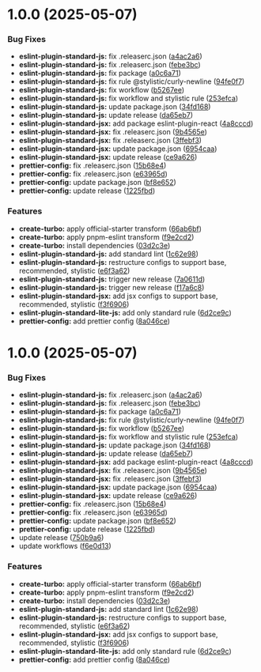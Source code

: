 # 1.0.0 (2025-05-07)


### Bug Fixes

* **eslint-plugin-standard-js:** fix .releaserc.json ([a4ac2a6](https://github.com/Seungwoo321/code-style/commit/a4ac2a6959f002a5a9900d9d019ad862d5fadef1))
* **eslint-plugin-standard-js:** fix .releaserc.json ([febe3bc](https://github.com/Seungwoo321/code-style/commit/febe3bc0c270a45332ff12b782132e2cd21f0825))
* **eslint-plugin-standard-js:** fix package ([a0c6a71](https://github.com/Seungwoo321/code-style/commit/a0c6a717fb79308781a169223900e26c1e8e8f34))
* **eslint-plugin-standard-js:** fix rule @stylistic/curly-newline ([94fe0f7](https://github.com/Seungwoo321/code-style/commit/94fe0f76a526e0ae4b8cce76d32fc91e473e6211))
* **eslint-plugin-standard-js:** fix workflow ([b5267ee](https://github.com/Seungwoo321/code-style/commit/b5267ee8a8508a327763074ade6c38f7116b6fc3))
* **eslint-plugin-standard-js:** fix workflow and stylistic rule ([253efca](https://github.com/Seungwoo321/code-style/commit/253efca5d451cc8c60019bdbabb2b84760807e7f))
* **eslint-plugin-standard-js:** update package.json ([34fd168](https://github.com/Seungwoo321/code-style/commit/34fd16837b965f488f01860b99f0cb946749cc97))
* **eslint-plugin-standard-js:** update release ([da65eb7](https://github.com/Seungwoo321/code-style/commit/da65eb7481db26c6a29d4d7155a89d94b637602e))
* **eslint-plugin-standard-jsx:** add package eslint-plugin-react ([4a8cccd](https://github.com/Seungwoo321/code-style/commit/4a8cccd1720a08e6d8cbe41240abfa11050c0f1c))
* **eslint-plugin-standard-jsx:** fix .releaserc.json ([9b4565e](https://github.com/Seungwoo321/code-style/commit/9b4565ee89dd3ae6e0136a1c553e961a3c207c81))
* **eslint-plugin-standard-jsx:** fix .releaserc.json ([3ffebf3](https://github.com/Seungwoo321/code-style/commit/3ffebf32a6b0d73d5542fa603570f794077fd5ba))
* **eslint-plugin-standard-jsx:** update package.json ([6954caa](https://github.com/Seungwoo321/code-style/commit/6954caadb07f2480424db579ed0247c6209571ac))
* **eslint-plugin-standard-jsx:** update release ([ce9a626](https://github.com/Seungwoo321/code-style/commit/ce9a626ea3d8a1f75f5946beff0f422ca76294dc))
* **prettier-config:** fix .releaserc.json ([15b68e4](https://github.com/Seungwoo321/code-style/commit/15b68e403591480af0f72ddd9011483182f07566))
* **prettier-config:** fix .releaserc.json ([e63965d](https://github.com/Seungwoo321/code-style/commit/e63965dff4ee5573626e74dcbadc2d8b9f5fbb9d))
* **prettier-config:** update package.json ([bf8e652](https://github.com/Seungwoo321/code-style/commit/bf8e65242a906b84e3fbe5f96a61dd74e3b6eedf))
* **prettier-config:** update release ([1225fbd](https://github.com/Seungwoo321/code-style/commit/1225fbdaec78094e2e866d02e206e5cd69e0b98f))


### Features

* **create-turbo:** apply official-starter transform ([66ab6bf](https://github.com/Seungwoo321/code-style/commit/66ab6bf3062b0f9cad57fe3280ecc1ebb1f9257c))
* **create-turbo:** apply pnpm-eslint transform ([f9e2cd2](https://github.com/Seungwoo321/code-style/commit/f9e2cd249f179458de07fd9c27f9737d5474fa67))
* **create-turbo:** install dependencies ([03d2c3e](https://github.com/Seungwoo321/code-style/commit/03d2c3edf0e4b01556814a0ea54d85fbb92d739f))
* **eslint-plugin-standard-js:** add standard lint ([1c62e98](https://github.com/Seungwoo321/code-style/commit/1c62e984193a8cfd9125bb54bcb1358f53fdbaa7))
* **eslint-plugin-standard-js:** restructure configs to support base, recommended, stylistic ([e6f3a62](https://github.com/Seungwoo321/code-style/commit/e6f3a629abd9fa1e028c8696085b23e2b2620dbb))
* **eslint-plugin-standard-js:** trigger new release ([7a0611d](https://github.com/Seungwoo321/code-style/commit/7a0611d802b3064839834a24c483fd86ac3b8406))
* **eslint-plugin-standard-js:** trigger new release ([f17a6c8](https://github.com/Seungwoo321/code-style/commit/f17a6c862348ad44ea562a769568412ae4b805ec))
* **eslint-plugin-standard-jsx:** add jsx configs to support base, recommended, stylistic ([f3f6906](https://github.com/Seungwoo321/code-style/commit/f3f6906c8f1dd7b464b1d837dbd9be945d828844))
* **eslint-plugin-standard-lite-js:** add only standard rule ([6d2ce9c](https://github.com/Seungwoo321/code-style/commit/6d2ce9c2d8f940927aca06b915675032aa57411c))
* **prettier-config:** add prettier config ([8a046ce](https://github.com/Seungwoo321/code-style/commit/8a046ce1d3b899b79c397e29420e64cf2a2ad17f))

# 1.0.0 (2025-05-07)


### Bug Fixes

* **eslint-plugin-standard-js:** fix .releaserc.json ([a4ac2a6](https://github.com/Seungwoo321/code-style/commit/a4ac2a6959f002a5a9900d9d019ad862d5fadef1))
* **eslint-plugin-standard-js:** fix .releaserc.json ([febe3bc](https://github.com/Seungwoo321/code-style/commit/febe3bc0c270a45332ff12b782132e2cd21f0825))
* **eslint-plugin-standard-js:** fix package ([a0c6a71](https://github.com/Seungwoo321/code-style/commit/a0c6a717fb79308781a169223900e26c1e8e8f34))
* **eslint-plugin-standard-js:** fix rule @stylistic/curly-newline ([94fe0f7](https://github.com/Seungwoo321/code-style/commit/94fe0f76a526e0ae4b8cce76d32fc91e473e6211))
* **eslint-plugin-standard-js:** fix workflow ([b5267ee](https://github.com/Seungwoo321/code-style/commit/b5267ee8a8508a327763074ade6c38f7116b6fc3))
* **eslint-plugin-standard-js:** fix workflow and stylistic rule ([253efca](https://github.com/Seungwoo321/code-style/commit/253efca5d451cc8c60019bdbabb2b84760807e7f))
* **eslint-plugin-standard-js:** update package.json ([34fd168](https://github.com/Seungwoo321/code-style/commit/34fd16837b965f488f01860b99f0cb946749cc97))
* **eslint-plugin-standard-js:** update release ([da65eb7](https://github.com/Seungwoo321/code-style/commit/da65eb7481db26c6a29d4d7155a89d94b637602e))
* **eslint-plugin-standard-jsx:** add package eslint-plugin-react ([4a8cccd](https://github.com/Seungwoo321/code-style/commit/4a8cccd1720a08e6d8cbe41240abfa11050c0f1c))
* **eslint-plugin-standard-jsx:** fix .releaserc.json ([9b4565e](https://github.com/Seungwoo321/code-style/commit/9b4565ee89dd3ae6e0136a1c553e961a3c207c81))
* **eslint-plugin-standard-jsx:** fix .releaserc.json ([3ffebf3](https://github.com/Seungwoo321/code-style/commit/3ffebf32a6b0d73d5542fa603570f794077fd5ba))
* **eslint-plugin-standard-jsx:** update package.json ([6954caa](https://github.com/Seungwoo321/code-style/commit/6954caadb07f2480424db579ed0247c6209571ac))
* **eslint-plugin-standard-jsx:** update release ([ce9a626](https://github.com/Seungwoo321/code-style/commit/ce9a626ea3d8a1f75f5946beff0f422ca76294dc))
* **prettier-config:** fix .releaserc.json ([15b68e4](https://github.com/Seungwoo321/code-style/commit/15b68e403591480af0f72ddd9011483182f07566))
* **prettier-config:** fix .releaserc.json ([e63965d](https://github.com/Seungwoo321/code-style/commit/e63965dff4ee5573626e74dcbadc2d8b9f5fbb9d))
* **prettier-config:** update package.json ([bf8e652](https://github.com/Seungwoo321/code-style/commit/bf8e65242a906b84e3fbe5f96a61dd74e3b6eedf))
* **prettier-config:** update release ([1225fbd](https://github.com/Seungwoo321/code-style/commit/1225fbdaec78094e2e866d02e206e5cd69e0b98f))
* update release ([750b9a6](https://github.com/Seungwoo321/code-style/commit/750b9a66bd7a0d48d185640b420cc40710372bd9))
* update workflows ([f6e0d13](https://github.com/Seungwoo321/code-style/commit/f6e0d13649e3ac789a23a70a9687d7f0599e3368))


### Features

* **create-turbo:** apply official-starter transform ([66ab6bf](https://github.com/Seungwoo321/code-style/commit/66ab6bf3062b0f9cad57fe3280ecc1ebb1f9257c))
* **create-turbo:** apply pnpm-eslint transform ([f9e2cd2](https://github.com/Seungwoo321/code-style/commit/f9e2cd249f179458de07fd9c27f9737d5474fa67))
* **create-turbo:** install dependencies ([03d2c3e](https://github.com/Seungwoo321/code-style/commit/03d2c3edf0e4b01556814a0ea54d85fbb92d739f))
* **eslint-plugin-standard-js:** add standard lint ([1c62e98](https://github.com/Seungwoo321/code-style/commit/1c62e984193a8cfd9125bb54bcb1358f53fdbaa7))
* **eslint-plugin-standard-js:** restructure configs to support base, recommended, stylistic ([e6f3a62](https://github.com/Seungwoo321/code-style/commit/e6f3a629abd9fa1e028c8696085b23e2b2620dbb))
* **eslint-plugin-standard-jsx:** add jsx configs to support base, recommended, stylistic ([f3f6906](https://github.com/Seungwoo321/code-style/commit/f3f6906c8f1dd7b464b1d837dbd9be945d828844))
* **eslint-plugin-standard-lite-js:** add only standard rule ([6d2ce9c](https://github.com/Seungwoo321/code-style/commit/6d2ce9c2d8f940927aca06b915675032aa57411c))
* **prettier-config:** add prettier config ([8a046ce](https://github.com/Seungwoo321/code-style/commit/8a046ce1d3b899b79c397e29420e64cf2a2ad17f))
